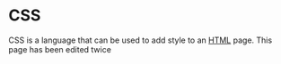 # CSS



CSS is a language that can be used to add style to an [HTML](/wiki/HTML) page. This page has been edited twice

